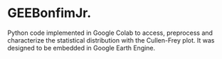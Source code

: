 # GEEBonfimJr.

Python code implemented in Google Colab to access, preprocess and characterize the statistical distribution with the Cullen-Frey plot.
It was designed to be embedded in Google Earth Engine.

